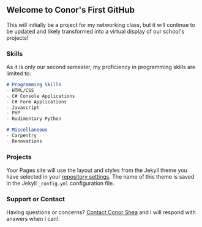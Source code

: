 ## Welcome to Conor's First GitHub

This will initially be a project for my networking class, but it will continue to be updated and likely transformed into a virtual display of our school's projects!

### Skills

As it is only our second semester, my proficiency in programming skills are limited to:

```markdown
# Programming Skills
- HTML/CSS
- C# Console Applications
- C# Form Applications
- Javascript
- PHP
- Rudimentary Python

# Miscellaneous
- Carpentry
- Renovations

```


### Projects

Your Pages site will use the layout and styles from the Jekyll theme you have selected in your [repository settings](https://github.com/conshea/flashy-template/settings). The name of this theme is saved in the Jekyll `_config.yml` configuration file.

### Support or Contact
Having questions or concerns?  [Contact Conor Shea](https://github.com/conshea) and I will respond with answers when I can!.
